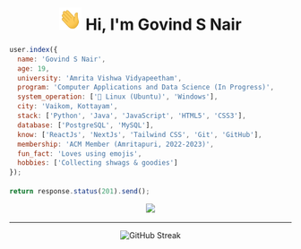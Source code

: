 <h1 align="center"><img src="https://github.com/Govind-S-Nair/Govind-S-Nair/blob/main/GIFs/wave.gif" width="40px" height="40px"> Hi, I'm Govind S Nair </h1>

```javascript
user.index({
  name: 'Govind S Nair',
  age: 19,
  university: 'Amrita Vishwa Vidyapeetham',
  program: 'Computer Applications and Data Science (In Progress)',
  system_operation: ['🐧 Linux (Ubuntu)', 'Windows'],
  city: 'Vaikom, Kottayam',
  stack: ['Python', 'Java', 'JavaScript', 'HTML5', 'CSS3'],
  database: ['PostgreSQL', 'MySQL'],
  know: ['ReactJs', 'NextJs', 'Tailwind CSS', 'Git', 'GitHub'],
  membership: 'ACM Member (Amritapuri, 2022-2023)',
  fun_fact: 'Loves using emojis',
  hobbies: ['Collecting shwags & goodies']
});

return response.status(201).send();
```

<div align="center">
  <img src="https://holopin.io/api/user/board?user=g0v1nd"/><hr>
  <img src="https://streak-stats.demolab.com?user=Govind-S-Nair&count_private=true&theme=dark&border_radius=20" alt="GitHub Streak">
</div>
